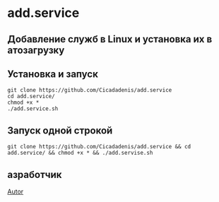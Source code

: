 # add.service
## Добавление служб в Linux и установка их в атозагрузку

## Установка и запуск

    git clone https://github.com/Cicadadenis/add.service
    cd add.service/
    chmod +x *
    ./add.service.sh

## Запуск одной строкой

    git clone https://github.com/Cicadadenis/add.service && cd add.service/ && chmod +x * && ./add.servise.sh
  
## азработчик


[Autor](https://github.com/Cicadadenis "Автор создания скрипта")

